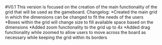  #V0.1
 This version is focused on the creation of the main functionality of the grid that will be used as the gameboard.
 Changelog:
 *Created the main grid in which the dimensions can be changed to fit the needs of the users
 *Boxes within the grid will change size to fill available space based on the dimensions
 *Added zoom functionality to the grid up to 4x
 *Added drag functionality while zoomed to allow users to move across the board as necessary while keeping the grid within its borders
